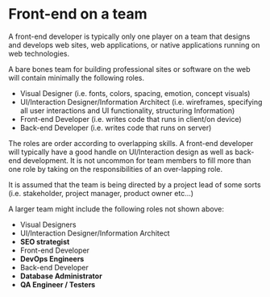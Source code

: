 # Front-end on a team

A front-end developer is typically only one player on a team that designs and develops web sites, web applications, or native applications running on web technologies. 

A bare bones team for building professional sites or software on the web will contain minimally the following roles.

* Visual Designer (i.e. fonts, colors, spacing, emotion, concept visuals)
* UI/Interaction Designer/Information Architect (i.e. wireframes, specifying all user interactions and UI functionality, structuring Information)
* Front-end Developer (i.e. writes code that runs in client/on device)
* Back-end Developer (i.e. writes code that runs on server)

The roles are order according to overlapping skills. A front-end developer will typically have a good handle on UI/Interaction design as well as back-end development. It is not uncommon for team members to fill more than one role by taking on the responsibilities of an over-lapping role.

It is assumed that the team is being directed by a project lead of some sorts (i.e. stakeholder, project manager, product owner etc...)

A larger team might include the following roles not shown above:

* Visual Designers
* UI/Interaction Designer/Information Architect
* **SEO strategist**
* Front-end Developer
* **DevOps Engineers**
* Back-end Developer
* **Database Administrator**
* **QA Engineer / Testers**







 






